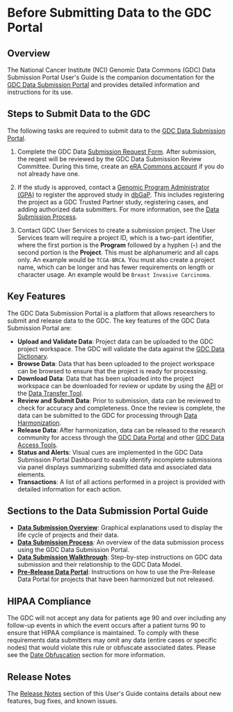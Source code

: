 # Before Submitting Data to the GDC Portal

## Overview
The National Cancer Institute (NCI) Genomic Data Commons (GDC) Data Submission Portal User's Guide is the companion documentation for the [GDC Data Submission Portal](https://gdc.cancer.gov/submit-data/gdc-data-submission-portal) and provides detailed information and instructions for its use.

## Steps to Submit Data to the GDC
The following tasks are required to submit data to the [GDC Data Submission Portal](https://portal.gdc.cancer.gov/).

1.  Complete the GDC Data [Submission Request Form](https://gdc.cancer.gov/data-submission-request-form). After submission, the reqest will be reviewed by the GDC Data Submission Review Committee. During this time, create an [eRA Commons account](https://era.nih.gov/registration_accounts.cfm) if you do not already have one.

2.  If the study is approved, contact a [Genomic Program Administrator (GPA)](https://sharing.nih.gov/contacts-and-help#gds_support) to register the approved study in [dbGaP](https://www.ncbi.nlm.nih.gov/sra/docs/submitdbgap).  This includes registering the project as a GDC Trusted Partner study, registering cases, and adding authorized data submitters. For more information, see the [Data Submission Process](https://gdc.cancer.gov/submit-data/data-submission-processes-and-tools).

3.  Contact GDC User Services to create a submission project.  The User Services team will require a project ID, which is a two-part identifier, where the first portion is the __Program__ followed by a hyphen (__-__) and the second portion is the __Project__.  This must be alphanumeric and all caps only.  An example would be `TCGA-BRCA`.  You must also create a project name, which can be longer and has fewer requirements on length or character usage.  An example would be `Breast Invasive Carcinoma`.

## Key Features
The GDC Data Submission Portal is a platform that allows researchers to submit and release data to the GDC. The key features of the GDC Data Submission Portal are:

* __Upload and Validate Data__: Project data can be uploaded to the GDC project workspace. The GDC will validate the data against the [GDC Data Dictionary](../../Data_Dictionary/viewer.md).
* __Browse Data__: Data that has been uploaded to the project workspace can be browsed to ensure that the project is ready for processing.
* __Download Data__: Data that has been uploaded into the project workspace can be downloaded for review or update by using the [API](https://docs.gdc.cancer.gov/API/Users_Guide/Downloading_Files/) or the [Data Transfer Tool](https://gdc.cancer.gov/access-data/gdc-data-transfer-tool).
* __Review and Submit Data__: Prior to submission, data can be reviewed to check for accuracy and completeness. Once the review is complete, the data can be submitted to the GDC for processing through [Data Harmonization](https://gdc.cancer.gov/submit-data/gdc-data-harmonization).
* __Release Data__: After harmonization, data can be released to the research community for access through the [GDC Data Portal](https://portal.gdc.cancer.gov/) and other [GDC Data Access Tools](https://gdc.cancer.gov/access-data/data-access-processes-and-tools).
* __Status and Alerts__: Visual cues are implemented in the GDC Data Submission Portal Dashboard to easily identify incomplete submissions via panel displays summarizing submitted data and associated data elements.
* __Transactions__: A list of all actions performed in a project is provided with detailed information for each action.

## Sections to the Data Submission Portal Guide

* [__Data Submission Overview__](Data_Submission_Overview.md): Graphical explanations used to display the life cycle of projects and their data.
* [__Data Submission Process__](Data_Submission_Process.md): An overview of the data submission process using the GDC Data Submission Portal.
* [__Data Submission Walkthrough__](Data_Submission_Walkthrough.md): Step-by-step instructions on GDC data submission and their relationship to the GDC Data Model.
* [__Pre-Release Data Portal__](Pre_Release_QC.md): Instructions on how to use the Pre-Release Data Portal for projects that have been harmonized but not released.

## HIPAA Compliance

The GDC will not accept any data for patients age 90 and over including any follow-up events in which the event occurs after a patient turns 90 to ensure that HIPAA compliance is maintained. To comply with these requirements data submitters may omit any data (entire cases or specific nodes) that would violate this rule or obfuscate associated dates. Please see the [Date Obfuscation](/Data_Submission_Portal/Users_Guide/Best_Practices/#date-obfuscation) section for more information.

## Release Notes

The [Release Notes](../../Data_Submission_Portal/Release_Notes/Data_Submission_Portal_Release_Notes.md) section of this User's Guide contains details about new features, bug fixes, and known issues.

